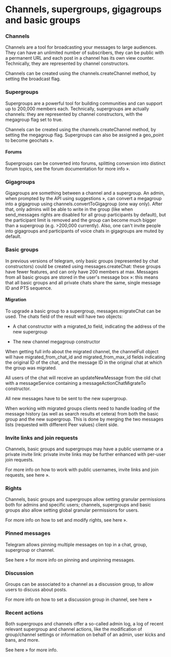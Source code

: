 # Channels, supergroups, gigagroups and basic groups

### Channels

Channels are a tool for broadcasting your messages to large audiences. They can have an unlimited number of subscribers, they can be public with a permanent URL and each post in a channel has its own view counter.
Technically, they are represented by channel constructors.

Channels can be created using the channels.createChannel method, by setting the broadcast flag.

### Supergroups

Supergroups are a powerful tool for building communities and can support up to 200,000 members each.
Technically, supergroups are actually channels: they are represented by channel constructors, with the megagroup flag set to true.

Channels can be created using the channels.createChannel method, by setting the megagroup flag.
Supergroups can also be assigned a geo_point to become geochats ».

#### Forums

Supergroups can be converted into forums, splitting conversion into distinct forum topics, see the forum documentation for more info ».

### Gigagroups

Gigagroups are something between a channel and a supergroup.
An admin, when prompted by the API using suggestions », can convert a megagroup into a gigagroup using channels.convertToGigagroup (one way only).
After that, only admins will be able to write in the group (like when send_messages rights are disabled for all group participants by default), but the participant limit is removed and the group can become much bigger than a supergroup (e.g. >200,000 currently).
Also, one can't invite people into gigagroups and participants of voice chats in gigagroups are muted by default.

### Basic groups

In previous versions of telegram, only basic groups (represented by chat constructors) could be created using messages.createChat: these groups have fewer features, and can only have 200 members at max.
Messages from all basic groups are stored in the user's message box »: this means that all basic groups and all private chats share the same, single message ID and PTS sequence.

#### Migration

To upgrade a basic group to a supergroup, messages.migrateChat can be used.
The chats field of the result will have two objects:

- A chat constructor with a migrated_to field, indicating the address of the new supergroup

- The new channel megagroup constructor

When getting full info about the migrated channel, the channelFull object will have migrated_from_chat_id and migrated_from_max_id fields indicating the original ID of the chat, and the message ID in the original chat at which the group was migrated.

All users of the chat will receive an updateNewMessage from the old chat with a messageService containing a messageActionChatMigrateTo constructor.

All new messages have to be sent to the new supergroup.

When working with migrated groups clients need to handle loading of the message history (as well as search results et cetera) from both the basic group and the new supergroup. This is done by merging the two messages lists (requested with different Peer values) client side.

### Invite links and join requests

Channels, basic groups and supergroups may have a public username or a private invite link: private invite links may be further enhanced with per-user join requests.

For more info on how to work with public usernames, invite links and join requests, see here ».

### Rights

Channels, basic groups and supergroups allow setting granular permissions both for admins and specific users; channels, supergroups and basic groups also allow setting global granular permissions for users.

For more info on how to set and modify rights, see here ».

### Pinned messages

Telegram allows pinning multiple messages on top in a chat, group, supergroup or channel.

See here » for more info on pinning and unpinning messages.

### Discussion

Groups can be associated to a channel as a discussion group, to allow users to discuss about posts.

For more info on how to set a discussion group in channel, see here »

### Recent actions

Both supergroups and channels offer a so-called admin log, a log of recent relevant supergroup and channel actions, like the modification of group/channel settings or information on behalf of an admin, user kicks and bans, and more.

See here » for more info.

